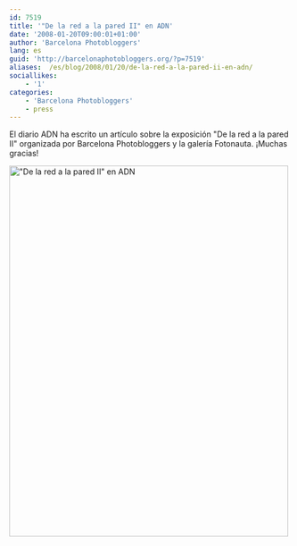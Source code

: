 ```yaml
---
id: 7519
title: '"De la red a la pared II" en ADN'
date: '2008-01-20T09:00:01+01:00'
author: 'Barcelona Photobloggers'
lang: es
guid: 'http://barcelonaphotobloggers.org/?p=7519'
aliases:  /es/blog/2008/01/20/de-la-red-a-la-pared-ii-en-adn/
sociallikes:
    - '1'
categories:
    - 'Barcelona Photobloggers'
    - press
---
```


El diario ADN ha escrito un artículo sobre la exposición "De la red a la pared II" organizada por Barcelona Photobloggers y la galería Fotonauta. ¡Muchas gracias!

<img src="/uploads/2008/01/adn.jpg" alt="&quot;De la red a la pared II&quot; en ADN" width="500" height="664" class="alignnone size-full wp-image-7520">